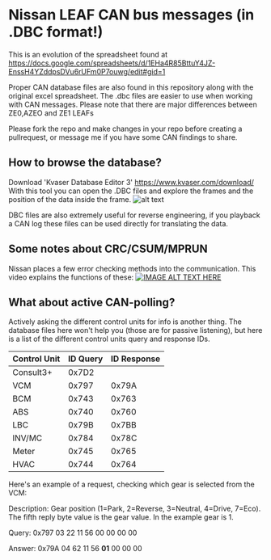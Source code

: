 # Nissan LEAF CAN bus messages (in .DBC format!)

This is an evolution of the spreadsheet found at https://docs.google.com/spreadsheets/d/1EHa4R85BttuY4JZ-EnssH4YZddpsDVu6rUFm0P7ouwg/edit#gid=1

Proper CAN database files are also found in this repository along with the original excel spreadsheet. The .dbc files are easier to use when working with CAN messages. Please note that there are major differences between ZE0,AZEO and ZE1 LEAFs

Please fork the repo and make changes in your repo before creating a pullrequest, or message me if you have some CAN findings to share.

## How to browse the database?

Download 'Kvaser Database Editor 3' https://www.kvaser.com/download/
With this tool you can open the .DBC files and explore the frames and the position of the data inside the frame.
![alt text](https://github.com/dalathegreat/leaf_can_bus_messages/blob/master/DatabaseEditor.PNG)

DBC files are also extremely useful for reverse engineering, if you playback a CAN log these files can be used directly for translating the data.

## Some notes about CRC/CSUM/MPRUN

Nissan places a few error checking methods into the communication. This video explains the functions of these:
[![IMAGE ALT TEXT HERE](https://img.youtube.com/vi/oENNNfy5GSM/0.jpg)](https://www.youtube.com/watch?v=oENNNfy5GSM)

## What about active CAN-polling?

Actively asking the different control units for info is another thing. The database files here won't help you (those are for passive listening), but here is a list of the different control units query and response IDs.

| Control Unit  |    ID Query   |  ID Response  |
| ------------- | ------------- | ------------- |
|   Consult3+   |     0x7D2     |               |
|      VCM      |     0x797     |     0x79A     |
|      BCM      |     0x743     |     0x763     |
|      ABS      |     0x740     |     0x760     |
|      LBC      |     0x79B     |     0x7BB     |
|     INV/MC    |     0x784     |     0x78C     |
|     Meter     |     0x745     |     0x765     |
|     HVAC      |     0x744     |     0x764     |

Here's an example of a request, checking which gear is selected from the VCM:

Description: Gear position (1=Park, 2=Reverse, 3=Neutral, 4=Drive, 7=Eco). The fifth reply byte value is
the gear value. In the example gear is 1.

Query: 0x797 03 22 11 56 00 00 00 00

Answer: 0x79A 04 62 11 56 **01** 00 00 00
